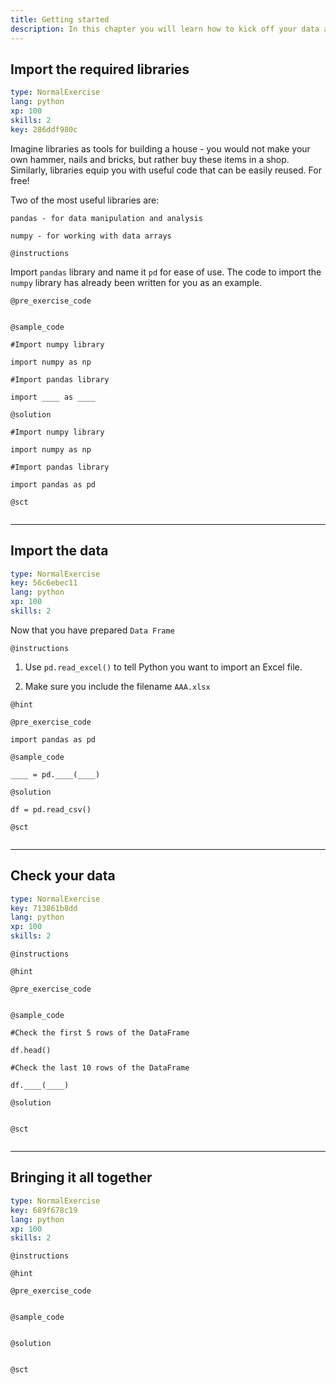 ```yaml
---
title: Getting started
description: In this chapter you will learn how to kick off your data analysis project. This includes 
---
```

## Import the required libraries

```yaml
type: NormalExercise
lang: python
xp: 100
skills: 2
key: 286ddf980c
```
Imagine libraries as tools for building a house - you would not make your own hammer, nails and bricks, but rather buy these items in a shop. Similarly, libraries equip you with useful code that can be easily reused. For free! 

Two of the most useful libraries are:

`pandas - for data manipulation and analysis`

`numpy - for working with data arrays`

`@instructions`

Import `pandas` library and name it `pd` for ease of use. The code to import the `numpy` library has already been written for you as an example.

`@pre_exercise_code`
```
```

`@sample_code`
```
#Import numpy library

import numpy as np

#Import pandas library

import ____ as ____

```
`@solution`
```
#Import numpy library

import numpy as np

#Import pandas library

import pandas as pd

```

`@sct`
```{python}

```
---
## Import the data

```yaml
type: NormalExercise
key: 56c6ebec11
lang: python
xp: 100
skills: 2
```
Now that you have prepared 
`Data Frame `

`@instructions`

1) Use `pd.read_excel()` to tell Python you want to import an Excel file.

2) Make sure you include the filename `AAA.xlsx`

`@hint`

`@pre_exercise_code`
```
import pandas as pd

```

`@sample_code`
```
____ = pd.____(____)

```

`@solution`
```
df = pd.read_csv()

```

`@sct`
```{python}

```

---
## Check your data

```yaml
type: NormalExercise
key: 713861b8dd
lang: python
xp: 100
skills: 2
```


`@instructions`

`@hint`

`@pre_exercise_code`
```{python}

```

`@sample_code`
```
#Check the first 5 rows of the DataFrame

df.head()

#Check the last 10 rows of the DataFrame

df.____(____)
```

`@solution`
```{python}

```

`@sct`
```{python}

```

---
## Bringing it all together

```yaml
type: NormalExercise
key: 689f678c19
lang: python
xp: 100
skills: 2
```


`@instructions`

`@hint`

`@pre_exercise_code`
```{python}

```

`@sample_code`
```{python}

```

`@solution`
```{python}

```

`@sct`
```{python}

```
